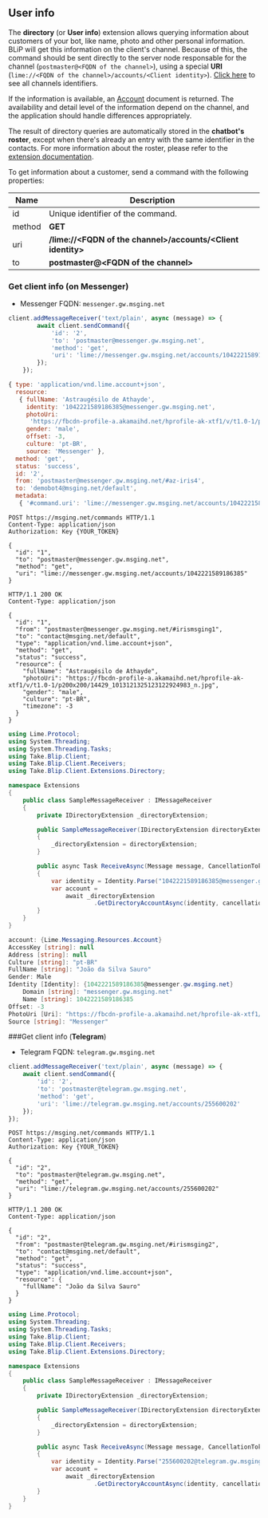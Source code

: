## User info

The **directory** (or **User info**) extension allows querying information about customers of your bot, like name, photo and other personal information. BLiP will get this information on the client's channel. Because of this, the command should be sent directly to the server node responsable for the channel (`postmaster@<FQDN of the channel>`), using a special **URI** (`lime://<FQDN of the channel>/accounts/<Client identity>`). [Click here](#channels) to see all channels identifiers.

If the information is available, an [Account](http://limeprotocol.org/resources.html#account) document is returned. The availability and detail level of the information depend on the channel, and the application should handle differences appropriately.

The result of directory queries are automatically stored in the **chatbot's roster**, except when there's already an entry with the same identifier in the contacts. For more information about the roster, please refer to the [extension documentation](https://docs.blip.ai/#contacts).

To get information about a customer, send a command with the following properties:

| Name | Description |
|---------------------------------|--------------|
| id    | Unique identifier of the command.   |
| method    | **GET**  |
| uri    | **/lime://&lt;FQDN of the channel&gt;/accounts/&lt;Client identity&gt;**   |
| to     | **postmaster@&lt;FQDN of the channel&gt;** |

### Get client info (on Messenger)

* Messenger FQDN: `messenger.gw.msging.net`

```javascript
client.addMessageReceiver('text/plain', async (message) => {
        await client.sendCommand({  
            'id': '2',
            'to': 'postmaster@messenger.gw.msging.net',
            'method': 'get',
            'uri': 'lime://messenger.gw.msging.net/accounts/1042221589186385'
        });
    });
```

```javascript
{ type: 'application/vnd.lime.account+json',
  resource:
   { fullName: 'Astraugésilo de Athayde',
     identity: '1042221589186385@messenger.gw.msging.net',
     photoUri:
      'https://fbcdn-profile-a.akamaihd.net/hprofile-ak-xtf1/v/t1.0-1/p200x200/14429_1013121325123122924983_n.jpg',
     gender: 'male',
     offset: -3,
     culture: 'pt-BR',
     source: 'Messenger' },
  method: 'get',
  status: 'success',
  id: '2',
  from: 'postmaster@messenger.gw.msging.net/#az-iris4',
  to: 'demobot4@msging.net/default',
  metadata:
   { '#command.uri': 'lime://messenger.gw.msging.net/accounts/1042221589186385' } }
``` 


```http
POST https://msging.net/commands HTTP/1.1
Content-Type: application/json
Authorization: Key {YOUR_TOKEN}

{  
  "id": "1",
  "to": "postmaster@messenger.gw.msging.net",
  "method": "get",
  "uri": "lime://messenger.gw.msging.net/accounts/1042221589186385"
}
```

```http
HTTP/1.1 200 OK
Content-Type: application/json

{
  "id": "1",
  "from": "postmaster@messenger.gw.msging.net/#irismsging1",
  "to": "contact@msging.net/default",
  "type": "application/vnd.lime.account+json",
  "method": "get",
  "status": "success",
  "resource": {
    "fullName": "Astraugésilo de Athayde",
    "photoUri": "https://fbcdn-profile-a.akamaihd.net/hprofile-ak-xtf1/v/t1.0-1/p200x200/14429_1013121325123122924983_n.jpg",
    "gender": "male",
    "culture": "pt-BR",
    "timezone": -3
  }
}
```

```csharp
using Lime.Protocol;
using System.Threading;
using System.Threading.Tasks;
using Take.Blip.Client;
using Take.Blip.Client.Receivers;
using Take.Blip.Client.Extensions.Directory;

namespace Extensions
{
    public class SampleMessageReceiver : IMessageReceiver
    {
        private IDirectoryExtension _directoryExtension;

        public SampleMessageReceiver(IDirectoryExtension directoryExtension)
        {
            _directoryExtension = directoryExtension;
        }

        public async Task ReceiveAsync(Message message, CancellationToken cancellationToken)
        {
            var identity = Identity.Parse("1042221589186385@messenger.gw.msging.net");
            var account =
                await _directoryExtension
                        .GetDirectoryAccountAsync(identity, cancellationToken);
        }
    }
}
```

```csharp
account: {Lime.Messaging.Resources.Account}
AccessKey [string]: null 
Address [string]: null
Culture [string]: "pt-BR"
FullName [string]: "João da Silva Sauro"
Gender: Male
Identity [Identity]: {1042221589186385@messenger.gw.msging.net}
    Domain [string]: "messenger.gw.msging.net"
    Name [string]: 1042221589186385
Offset: -3
PhotoUri [Uri]: "https://fbcdn-profile-a.akamaihd.net/hprofile-ak-xtf1/v/t1.0-1/p200x200/14429_1013121325123122924983_n.jpg"
Source [string]: "Messenger"
```


###Get client info (**Telegram**)

* Telegram FQDN: `telegram.gw.msging.net`

```javascript
client.addMessageReceiver('text/plain', async (message) => {
    await client.sendCommand({  
        'id': '2',
        'to': 'postmaster@telegram.gw.msging.net',
        'method': 'get',
        'uri': 'lime://telegram.gw.msging.net/accounts/255600202'
    });
});
```

```http
POST https://msging.net/commands HTTP/1.1
Content-Type: application/json
Authorization: Key {YOUR_TOKEN}

{  
  "id": "2",
  "to": "postmaster@telegram.gw.msging.net",
  "method": "get",
  "uri": "lime://telegram.gw.msging.net/accounts/255600202"
}
```

```http
HTTP/1.1 200 OK
Content-Type: application/json

{
  "id": "2",
  "from": "postmaster@telegram.gw.msging.net/#irismsging2",
  "to": "contact@msging.net/default",
  "method": "get",
  "status": "success",
  "type": "application/vnd.lime.account+json",
  "resource": {
    "fullName": "João da Silva Sauro"
  }
}
```

```csharp
using Lime.Protocol;
using System.Threading;
using System.Threading.Tasks;
using Take.Blip.Client;
using Take.Blip.Client.Receivers;
using Take.Blip.Client.Extensions.Directory;

namespace Extensions
{
    public class SampleMessageReceiver : IMessageReceiver
    {
        private IDirectoryExtension _directoryExtension;

        public SampleMessageReceiver(IDirectoryExtension directoryExtension)
        {
            _directoryExtension = directoryExtension;
        }

        public async Task ReceiveAsync(Message message, CancellationToken cancellationToken)
        {
            var identity = Identity.Parse("255600202@telegram.gw.msging.net");
            var account =
                await _directoryExtension
                        .GetDirectoryAccountAsync(identity, cancellationToken);
        }
    }
}
```